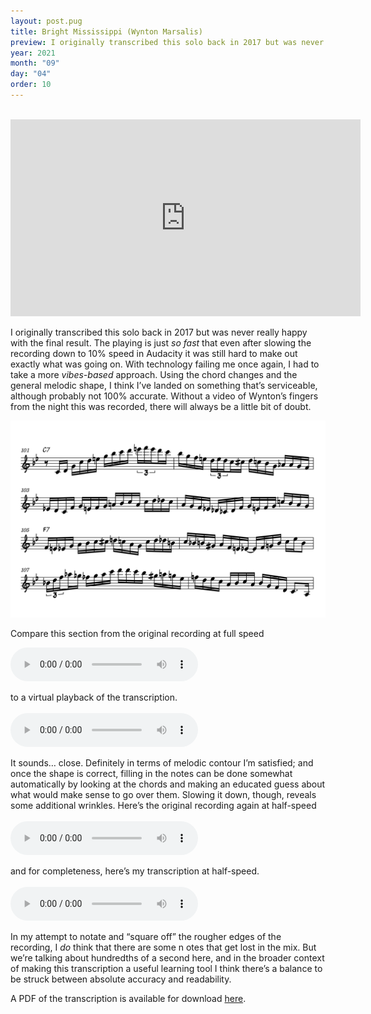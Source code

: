 ```yaml
---
layout: post.pug
title: Bright Mississippi (Wynton Marsalis)
preview: I originally transcribed this solo back in 2017 but was never really happy with the final result. The playing is just <i>so fast</i> that even after slowing the recording down to 10% speed in Audacity it was still hard to make out exactly what was going on. With technology failing me once again, I had to take a more <i>vibes-based</i> approach&hellip;
year: 2021
month: "09"
day: "04"
order: 10
---
```


<br>
<iframe class="video" width="560" height="315" src="https://www.youtube.com/embed/el9Um6T8ZKA" title="YouTube video player" frameborder="0" allow="accelerometer; autoplay; clipboard-write; encrypted-media; gyroscope; picture-in-picture" allowfullscreen></iframe>
<br>

I originally transcribed this solo back in 2017 but was never really happy with the final result. The playing is just *so fast* that even after slowing the recording down to 10% speed in Audacity it was still hard to make out exactly what was going on. With technology failing me once again, I had to take a more *vibes-based* approach. Using the chord changes and the general melodic shape, I think I&rsquo;ve landed on something that&rsquo;s serviceable, although probably not 100% accurate. Without a video of Wynton&rsquo;s fingers from the night this was recorded, there will always be a little bit of doubt.

<img
    alt="A transcription of a fast section from Wynton&rsquo;s solo"
    title="A transcription of a fast section from Wynton&rsquo;s solo"
    src="08-bm.png"
/>

Compare this section from the original recording at full speed

<audio controls="controls">
    <source type="audio/mp3" src="fast-section-original-full-speed.mp3">
</audio>
<br>

to a virtual playback of the transcription.
<br>
<br>
<audio controls="controls">
    <source type="audio/mp3" src="fast-section-midi-playback-full-speed.mp3">
</audio>

It sounds&hellip; close. Definitely in terms of melodic contour I&rsquo;m satisfied; and once the shape is correct, filling in the notes can be done somewhat automatically by looking at the chords and making an educated guess about what would make sense to go over them. Slowing it down, though, reveals some additional wrinkles. Here&rsquo;s the original recording again at half-speed
<br>
<br>
<audio controls="controls">
    <source type="audio/mp3" src="fast-section-original-half-speed.mp3">
</audio>

and for completeness, here&rsquo;s my transcription at half-speed.
<br>
<br>
<audio controls="controls">
    <source type="audio/mp3" src="fast-section-midi-playback-half-speed.mp3">
</audio>

In my attempt to notate and &ldquo;square off&rdquo; the rougher edges of the recording, I *do* think that there are some n   otes that get lost in the mix. But we&rsquo;re talking about hundredths of a second here, and in the broader context of making this transcription a useful learning tool I think there&rsquo;s a balance to be struck between absolute accuracy and readability.

A PDF of the transcription is available for download [here](bright-mississippi-wynton-marsalis-transcription.pdf).
